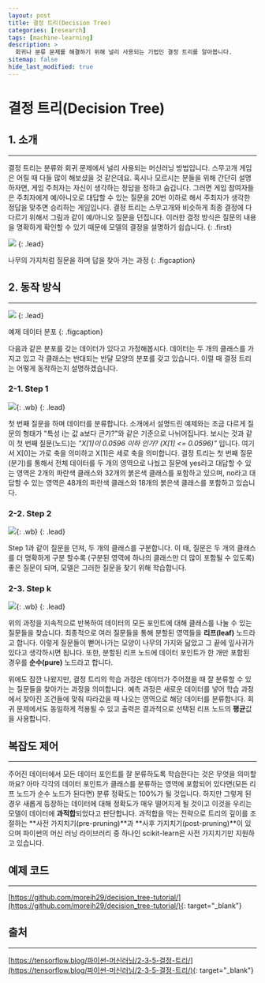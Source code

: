 ```yaml
---
layout: post
title: 결정 트리(Decision Tree)
categories: [research]
tags: [machine-learning]
description: >
  회귀나 분류 문제를 해결하기 위해 널리 사용되는 기법인 결정 트리를 알아봅니다.
sitemap: false
hide_last_modified: true
---
```


# 결정 트리(Decision Tree)

## 1. 소개 
---


결정 트리는 분류와 회귀 문제에서 널리 사용되는 머신러닝 방법입니다. 
스무고개 게임은 어릴 때 다들 많이 해보셨을 것 같은데요. 
혹시나 모르시는 분들을 위해 간단히 설명하자면, 게임 주최자는 자신이 생각하는 정답을 정하고 숨깁니다.
그러면 게임 참여자들은 주최자에게 예/아니오로 대답할 수 있는 질문을 20번 이하로 해서 주최자가 생각한 정답을 맞추면 승리하는 게임입니다.
결정 트리는 스무고개와 비슷하게 최종 결정에 다다르기 위해서 그림과 같이 예/아니오 질문을 던집니다.
이러한 결정 방식은 질문의 내용을 명확하게 확인할 수 있기 때문에 모델의 결정을 설명하기 쉽습니다.
{: .first}

![](https://tensorflowkorea.files.wordpress.com/2017/06/2-22.png?w=768&h=546)
{: .lead}

나무의 가지처럼 질문을 하며 답을 찾아 가는 과정
{: .figcaption}

## 2. 동작 방식
---
![](https://tensorflowkorea.files.wordpress.com/2017/06/2-23.png?w=768)
{: .lead}

예제 데이터 분포
{: .figcaption}

다음과 같은 분포를 갖는 데이터가 있다고 가정해봅시다. 
데이터는 두 개의 클래스를 가지고 있고 각 클래스는 반대되는 반달 모양의 분포를 갖고 있습니다.
이럴 때 결정 트리는 어떻게 동작하는지 설명하겠습니다.

### 2-1. Step 1

![](https://tensorflowkorea.files.wordpress.com/2017/06/2-24.png?w=768){: .wb}
{: .lead}

첫 번째 질문을 하며 데이터를 분류합니다.
소개에서 설명드린 예제와는 조금 다르게 질문의 형태가 "특성 i는 값 a보다 큰가?"와 같은 기준으로 나뉘어집니다. 
보시는 것과 같이 첫 번째 질문(노드)는 *"X[1]이 0.0596 이하 인가? (X[1] <= 0.0596)"* 입니다. 
여기서 X[0]는 가로 축을 의미하고 X[1]은 세로 축을 의미합니다.
결정 트리는 첫 번째 질문(분기)를 통해서 전체 데이터를 두 개의 영역으로 나눴고 질문에 yes라고 대답할 수 있는 영역은 2개의 파란색 클래스와 32개의 붉은색 클래스를 포함하고 있으며, no라고 대답할 수 있는 영역은 48개의 파란색 클래스와 18개의 붉은색 클래스를 포함하고 있습니다.

### 2-2. Step 2
![](https://tensorflowkorea.files.wordpress.com/2017/06/2-25.png?w=768){: .wb}
{: .lead}

Step 1과 같이 질문을 던져, 두 개의 클래스를 구분합니다.
이 때, 질문은 두 개의 클래스를 더 명확하게 구분 할수록 (구분된 영역에 하나의 클래스만 더 많이 포함될 수 있도록) 좋은 질문이 되며, 모델은 그러한 질문을 찾기 위해 학습합니다.

### 2-3. Step k
![](https://tensorflowkorea.files.wordpress.com/2017/06/2-26.png?w=768){: .wb}
{: .lead}

위의 과정을 지속적으로 반복하여 데이터의 모든 포인트에 대해 클래스를 나눌 수 있는 질문들을 찾습니다.
최종적으로 여러 질문들을 통해 분할된 영역들을 **리프(leaf)** 노드라고 합니다. 
이렇게 질문들이 뻗어나가는 모양이 나무의 가지와 닮았고 그 끝에 잎사귀가 있다고 생각하시면 됩니다.
또한, 분할된 리프 노드에 데이터 포인트가 한 개만 포함된 경우를 **순수(pure)** 노드라고 합니다.

위에도 잠깐 나왔지만, 결정 트리의 학습 과정은 데이터가 주어졌을 때 잘 분류할 수 있는 질문들을 찾아가는 과정을 의미합니다.
예측 과정은 새로운 데이터를 넣어 학습 과정에서 찾아진 조건들에 맞춰 따라갔을 때 나오는 영역으로 해당 데이터를 분류합니다.
회귀 문제에서도 동일하게 적용될 수 있고 출력은 결과적으로 선택된 리프 노드의 **평균**값을 사용합니다.

## 복잡도 제어
---
주어진 데이터에서 모든 데이터 포인트를 잘 분류하도록 학습한다는 것은 무엇을 의미할까요?
아마 각각의 데이터 포인트가 클래스를 분류하는 영역에 포함되어 있다면(모든 리프 노드가 순수 노드가 된다면) 분류 정확도는 100%가 될 것입니다.
하지만 그렇게 된 경우 새롭게 등장하는 데이터에 대해 정확도가 매우 떨어지게 될 것이고 이것을 우리는 모델이 데이터에 **과적합**되었다고 판단합니다.
과적합을 막는 전략으로 트리의 깊이를 조절하는 **사전 가지치기(pre-pruning)**과 **사후 가지치기(post-pruning)**이 있으며 파이썬의 머신 러닝 라이브러리 중 하나인 scikit-learn은 사전 가지치기만 지원하고 있습니다.

## 예제 코드
---
[https://github.com/moreih29/decision_tree-tutorial/](https://github.com/moreih29/decision_tree-tutorial/){: target="_blank"}

## 출처
---
[https://tensorflow.blog/파이썬-머신러닝/2-3-5-결정-트리/](https://tensorflow.blog/파이썬-머신러닝/2-3-5-결정-트리/){: target="_blank"}